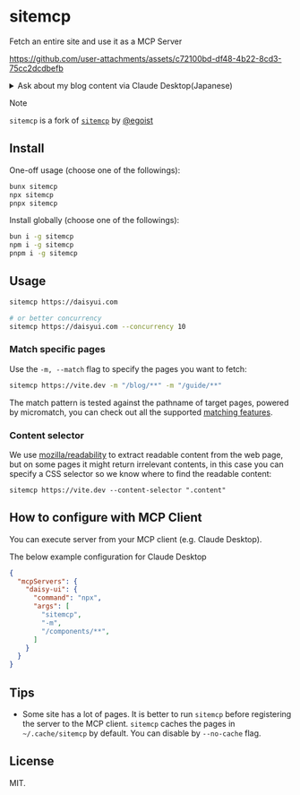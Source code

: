 # sitemcp

Fetch an entire site and use it as a MCP Server

https://github.com/user-attachments/assets/c72100bd-df48-4b22-8cd3-75cc2dcdbefb

<details>
  <summary><bold>Ask about my blog content via Claude Desktop(Japanese)</bold></summary>

![SCR-20250407-tzou](https://github.com/user-attachments/assets/a1ebc506-e4e3-4efd-b571-331ee94dfcaf)

</details>


> [!NOTE]
> `sitemcp` is a fork of [`sitemcp`](https://github.com/egoist/sitefetch) by [@egoist](https://github.com/egoist)

## Install

One-off usage (choose one of the followings):

```bash
bunx sitemcp
npx sitemcp
pnpx sitemcp
```

Install globally (choose one of the followings):

```bash
bun i -g sitemcp
npm i -g sitemcp
pnpm i -g sitemcp
```

## Usage

```bash
sitemcp https://daisyui.com

# or better concurrency
sitemcp https://daisyui.com --concurrency 10
```

### Match specific pages

Use the `-m, --match` flag to specify the pages you want to fetch:

```bash
sitemcp https://vite.dev -m "/blog/**" -m "/guide/**"
```

The match pattern is tested against the pathname of target pages, powered by micromatch, you can check out all the supported [matching features](https://github.com/micromatch/micromatch#matching-features).

### Content selector

We use [mozilla/readability](https://github.com/mozilla/readability) to extract readable content from the web page, but on some pages it might return irrelevant contents, in this case you can specify a CSS selector so we know where to find the readable content:

```sitemcp
sitemcp https://vite.dev --content-selector ".content"
```

## How to configure with MCP Client

You can execute server from your MCP client (e.g. Claude Desktop).

The below example configuration for Claude Desktop

```json
{
  "mcpServers": {
    "daisy-ui": {
      "command": "npx",
      "args": [
        "sitemcp",
        "-m",
        "/components/**",
      ]
    }
  }
}

```

## Tips

- Some site has a lot of pages. It is better to run `sitemcp` before registering the server to the MCP client. `sitemcp` caches the pages in `~/.cache/sitemcp` by default. You can disable by `--no-cache` flag.

## License

MIT.

